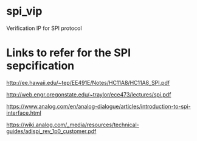 # spi_vip
Verification IP for SPI protocol

# Links to refer for the SPI sepcification
http://ee.hawaii.edu/~tep/EE491E/Notes/HC11A8/HC11A8_SPI.pdf

http://web.engr.oregonstate.edu/~traylor/ece473/lectures/spi.pdf

https://www.analog.com/en/analog-dialogue/articles/introduction-to-spi-interface.html

https://wiki.analog.com/_media/resources/technical-guides/adispi_rev_1p0_customer.pdf
